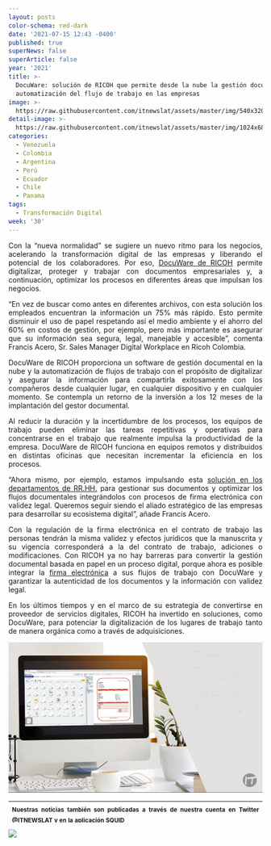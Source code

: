 ```yaml
---
layout: posts
color-schema: red-dark
date: '2021-07-15 12:43 -0400'
published: true
superNews: false
superArticle: false
year: '2021'
title: >-
  DocuWare: solución de RICOH que permite desde la nube la gestión documental y
  automatización del flujo de trabajo en las empresas
image: >-
  https://raw.githubusercontent.com/itnewslat/assets/master/img/540x320/DocuWare-p.jpg
detail-image: >-
  https://raw.githubusercontent.com/itnewslat/assets/master/img/1024x680/DocuWare-g.jpg
categories:
  - Venezuela
  - Colombia
  - Argentina
  - Perú
  - Ecuador
  - Chile
  - Panama
tags:
  - Transformación Digital
week: '30'
---
```

<p style="text-align: justify;">Con la “nueva normalidad” se sugiere un nuevo ritmo para los negocios, acelerando la transformación digital de las empresas y liberando el potencial de los colaboradores. Por eso, <a href="https://www.youtube.com/watch?v=mzhR6hQvt0M&amp;t=6s">DocuWare de RICOH</a> permite digitalizar, proteger y trabajar con documentos empresariales y, a continuación, optimizar los procesos en diferentes áreas que impulsan los negocios.</p>
<p style="text-align: justify;">“En vez de buscar como antes en diferentes archivos, con esta solución los empleados encuentran la información un 75% más rápido. Esto permite disminuir el uso de papel respetando así el medio ambiente y el ahorro del 60% en costos de gestión, por ejemplo, pero más importante es asegurar que su información sea segura, legal, manejable y accesible”, comenta Francis Acero, Sr. Sales Manager Digital Workplace en Ricoh Colombia.</p>
<p style="text-align: justify;">DocuWare de RICOH proporciona un software de gestión documental en la nube y la automatización de flujos de trabajo con el propósito de digitalizar y asegurar la información para compartirla exitosamente con los compañeros desde cualquier lugar, en cualquier dispositivo y en cualquier momento. Se contempla un retorno de la inversión a los 12 meses de la implantación del gestor documental.</p>
<p style="text-align: justify;">Al reducir la duración y la incertidumbre de los procesos, los equipos de trabajo pueden eliminar las tareas repetitivas y operativas para concentrarse en el trabajo que realmente impulsa la productividad de la empresa. DocuWare de RICOH funciona en equipos remotos y distribuidos en distintas oficinas que necesitan incrementar la eficiencia en los procesos.</p>
<p style="text-align: justify;">“Ahora mismo, por ejemplo, estamos impulsando esta <a href="https://www.youtube.com/watch?v=545lLcdBZ4Q">solución en los departamentos de RR.HH.</a> para gestionar sus documentos y optimizar los flujos documentales integrándolos con procesos de firma electrónica con validez legal. Queremos seguir siendo el aliado estratégico de las empresas para desarrollar su ecosistema digital”, añade Francis Acero.</p>
<p style="text-align: justify;">Con la regulación de la firma electrónica en el contrato de trabajo las personas tendrán la misma validez y efectos jurídicos que la manuscrita y su vigencia corresponderá a la del contrato de trabajo, adiciones o modificaciones. Con RICOH ya no hay barreras para convertir la gestión documental basada en papel en un proceso digital, porque ahora es posible integrar la <a href="https://www.youtube.com/watch?v=hpOt0e7k7-k">firma electrónica</a> a sus flujos de trabajo con DocuWare y garantizar la autenticidad de los documentos y la información con validez legal.</p>
<p style="text-align: justify;">En los últimos tiempos y en el marco de su estrategia de convertirse en proveedor de servicios digitales, RICOH ha invertido en soluciones, como DocuWare, para potenciar la digitalización de los lugares de trabajo tanto de manera orgánica como a través de adquisiciones.</p>

![](https://raw.githubusercontent.com/itnewslat/assets/master/img/540x320/DocuWare-p.jpg)

<table style="height: 42px;" width="569">
<tbody>
<tr>
<td style="text-align: justify;"><sub><strong>Nuestras noticias también son publicadas a través de nuestra cuenta en Twitter <a href="https://twitter.com/itnewslat?lang=es">@ITNEWSLAT</a> y en la aplicación <a href="https://squidapp.co/en/">SQUID</a></strong></sub></td>
</tr>
</tbody>
</table>

<img src="https://tracker.metricool.com/c3po.jpg?hash=56f88a41e39ab42c063cc51676587a04"/>